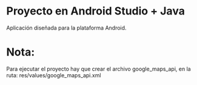 # Proyecto en Android Studio + Java

Aplicación diseñada para la plataforma Android.

# Nota:
Para ejecutar el proyecto hay que crear el archivo google_maps_api, en la ruta:
res/values/google_maps_api.xml
